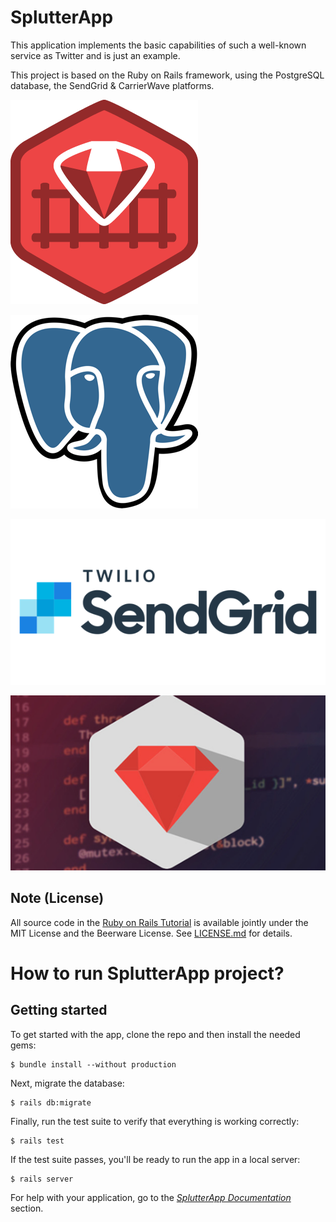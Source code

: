 # SplutterApp
This application implements the basic capabilities of such a well-known service as Twitter and is just an example.

This project is based on the Ruby on Rails framework, using the PostgreSQL database, the SendGrid & CarrierWave platforms.

![image alt](https://github.com/SplutterApp-Team/SplutterApp/raw/Production/Logos/RubyOnRails.png)

![image alt](https://github.com/SplutterApp-Team/SplutterApp/raw/Production/Logos/PostgreSQL.png)

![image alt](https://github.com/SplutterApp-Team/SplutterApp/raw/Production/Logos/SendGrid.png)

![image alt](https://github.com/SplutterApp-Team/SplutterApp/raw/Production/Logos/CarrierWave.png)


## Note (License)

All source code in the [Ruby on Rails Tutorial](https://www.railstutorial.org/)
is available jointly under the MIT License and the Beerware License. See
[LICENSE.md](https://github.com/SplutterApp-Team/SplutterApp/blob/Production/LICENSE) for details.

# How to run SplutterApp project?

## Getting started

To get started with the app, clone the repo and then install the needed gems:

```
$ bundle install --without production
```

Next, migrate the database:

```
$ rails db:migrate
```

Finally, run the test suite to verify that everything is working correctly:

```
$ rails test
```

If the test suite passes, you'll be ready to run the app in a local server:

```
$ rails server
```

For help with your application, go to the [*SplutterApp Documentation*](https://github.com/SplutterApp-Team/SplutterApp/wiki/SplutterApp-Documentation) section.
